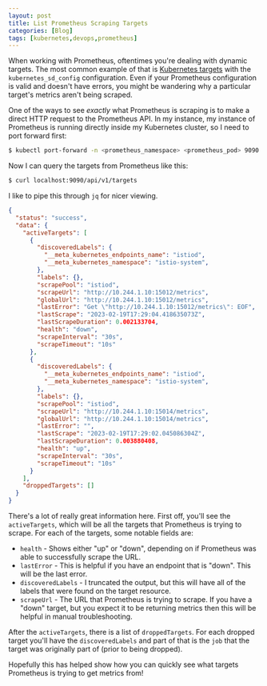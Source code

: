```yaml
---
layout: post
title: List Prometheus Scraping Targets
categories: [Blog]
tags: [kubernetes,devops,prometheus]
---
```


When working with Prometheus, oftentimes you're dealing with dynamic targets. The most common example of that is [Kubernetes targets](https://prometheus.io/docs/prometheus/latest/configuration/configuration/#kubernetes_sd_config) with the `kubernetes_sd_config` configuration. Even if your Prometheus configuration is valid and doesn't have errors, you might be wandering why a particular target's metrics aren't being scraped.

One of the ways to see *exactly* what Prometheus is scraping is to make a direct HTTP request to the Prometheus API. In my instance, my instance of Prometheus is running directly inside my Kubernetes cluster, so I need to port forward first:

```bash
$ kubectl port-forward -n <prometheus_namespace> <prometheus_pod> 9090:9090
```

Now I can query the targets from Prometheus like this:

```bash
$ curl localhost:9090/api/v1/targets
```

I like to pipe this through `jq` for nicer viewing.

```json
{
  "status": "success",
  "data": {
    "activeTargets": [
      {
        "discoveredLabels": {
          "__meta_kubernetes_endpoints_name": "istiod",
          "__meta_kubernetes_namespace": "istio-system",
        },
        "labels": {},
        "scrapePool": "istiod",
        "scrapeUrl": "http://10.244.1.10:15012/metrics",
        "globalUrl": "http://10.244.1.10:15012/metrics",
        "lastError": "Get \"http://10.244.1.10:15012/metrics\": EOF",
        "lastScrape": "2023-02-19T17:29:04.418635073Z",
        "lastScrapeDuration": 0.002133704,
        "health": "down",
        "scrapeInterval": "30s",
        "scrapeTimeout": "10s"
      },
      {
        "discoveredLabels": {
          "__meta_kubernetes_endpoints_name": "istiod",
          "__meta_kubernetes_namespace": "istio-system",
        },
        "labels": {},
        "scrapePool": "istiod",
        "scrapeUrl": "http://10.244.1.10:15014/metrics",
        "globalUrl": "http://10.244.1.10:15014/metrics",
        "lastError": "",
        "lastScrape": "2023-02-19T17:29:02.045086304Z",
        "lastScrapeDuration": 0.003880408,
        "health": "up",
        "scrapeInterval": "30s",
        "scrapeTimeout": "10s"
      }
    ],
    "droppedTargets": []
  }
}
```

There's a lot of really great information here. First off, you'll see the `activeTargets`, which will be all the targets that Prometheus is trying to scrape. For each of the targets, some notable fields are:

* `health` - Shows either "up" or "down", depending on if Prometheus was able to successfully scrape the URL.
* `lastError` - This is helpful if you have an endpoint that is "down". This will be the last error.
* `discoveredLabels` - I truncated the output, but this will have all of the labels that were found on the target resource.
* `scrapeUrl` - The URL that Prometheus is trying to scrape. If you have a "down" target, but you expect it to be returning metrics then this will be helpful in manual troubleshooting.

After the `activeTargets`, there is a list of `droppedTargets`. For each dropped target you'll have the `discoveredLabels` and part of that is the `job` that the target was originally part of (prior to being dropped).

Hopefully this has helped show how you can quickly see what targets Prometheus is trying to get metrics from!
